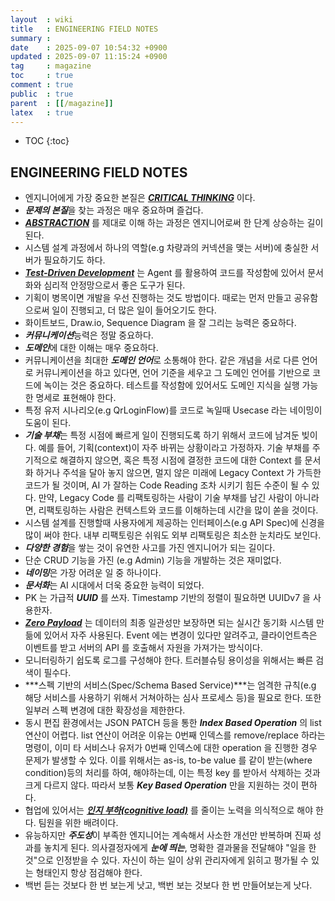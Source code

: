 ```yaml
---
layout  : wiki
title   : ENGINEERING FIELD NOTES
summary : 
date    : 2025-09-07 10:54:32 +0900
updated : 2025-09-07 11:15:24 +0900
tag     : magazine
toc     : true
comment : true
public  : true
parent  : [[/magazine]]
latex   : true
---
```

* TOC
{:toc}

## ENGINEERING FIELD NOTES

- 엔지니어에게 가장 중요한 본질은 ***[CRITICAL THINKING](https://klarciel.net/wiki/architecture/architecture-software-fundamental/)*** 이다.
- ***문제의 본질***을 찾는 과정은 매우 중요하며 즐겁다.
- ***[ABSTRACTION](https://klarciel.net/wiki/architecture/architecture-abstraction/)*** 를 제대로 이해 하는 과정은 엔지니어로써 한 단계 상승하는 길이 된다.
- 시스템 설계 과정에서 하나의 역할(e.g 차량과의 커넥션을 맺는 서버)에 충실한 서버가 필요하기도 하다.
- ***[Test-Driven Development](https://klarciel.net/wiki/tddknight/)*** 는 Agent 를 활용하여 코드를 작성함에 있어서 문서화와 심리적 안정망으로서 좋은 도구가 된다.
- 기획이 병목이면 개발을 우선 진행하는 것도 방법이다. 때로는 먼저 만들고 공유함으로써 일이 진행되고, 더 많은 일이 들어오기도 한다.
- 화이트보드, Draw.io, Sequence Diagram 을 잘 그리는 능력은 중요하다.
- ***커뮤니케이션***능력은 정말 중요하다.
- ***도메인***에 대한 이해는 매우 중요하다.
- 커뮤니케이션을 최대한 ***도메인 언어***로 소통해야 한다. 같은 개념을 서로 다른 언어로 커뮤니케이션을 하고 있다면, 언어 기준을 세우고 그 도메인 언어를 기반으로 코드에 녹이는 것은 중요하다. 테스트를 작성함에 있어서도 도메인 지식을 실행 가능한 명세로 표현해야 한다.
- 특정 유저 시나리오(e.g QrLoginFlow)를 코드로 녹일때 Usecase 라는 네이밍이 도움이 된다. 
- ***기술 부채***는 특정 시점에 빠르게 일이 진행되도록 하기 위해서 코드에 남겨둔 빚이다. 예를 들어, 기획(context)이 자주 바뀌는 상황이라고 가정하자. 기술 부채를 주기적으로 해결하지 않으면, 혹은 특정 시점에 결정한 코드에 대한 Context 를 문서화 하거나 주석을 달아 놓지 않으면, 멀지 않은 미래에 Legacy Context 가 가득한 코드가 될 것이며, AI 가 잘하는 Code Reading 조차 시키기 힘든 수준이 될 수 있다. 만약, Legacy Code 를 리팩토링하는 사람이 기술 부채를 남긴 사람이 아니라면, 리팩토링하는 사람은 컨텍스트와 코드를 이해하는데 시간을 많이 쏟을 것이다.
- 시스템 설계를 진행할때 사용자에게 제공하는 인터페이스(e.g API Spec)에 신경을 많이 써야 한다. 내부 리팩토링은 쉬워도 외부 리팩토링은 최소한 눈치라도 보인다.
- ***다양한 경험***을 쌓는 것이 유연한 사고를 가진 엔지니어가 되는 길이다.
- 단순 CRUD 기능을 가진 (e.g Admin) 기능을 개발하는 것은 재미없다.
- ***네이밍***은 가장 어려운 일 중 하나이다.
- ***문서화***는 AI 시대에서 더욱 중요한 능력이 되었다.
- PK 는 가급적 ***UUID*** 를 쓰자. Timestamp 기반의 정렬이 필요하면 UUIDv7 을 사용한자.
- ***[Zero Payload](https://klarciel.net/wiki/kafka/kafka-consumer-options-strategy/)*** 는 데이터의 최종 일관성만 보장하면 되는 실시간 동기화 시스템 만듦에 있어서 자주 사용된다. Event 에는 변경이 있다만 알려주고, 클라이언트측은 이벤트를 받고 서버의 API 를 호출해서 자원을 가져가는 방식이다.
- 모니터링하기 쉽도록 로그를 구성해야 한다. 트러블슈팅 용이성을 위해서는 빠른 검색이 필수다.
- ***스펙 기반의 서비스(Spec/Schema Based Service)***는  엄격한 규칙(e.g 해당 서비스를 사용하기 위해서 거쳐아하는 심사 프로세스 등)을 필요로 한다. 또한 일부러 스펙 변경에 대한 확장성을 제한한다.
- 동시 편집 환경에서는 JSON PATCH 등을 통한 ***Index Based Operation*** 의 list 연산이 어렵다. list 연산이 어려운 이유는 0번째 인덱스를 remove/replace 하라는 명령이, 이미 타 서비스나 유저가 0번째 인덱스에 대한 operation 을 진행한 경우 문제가 발생할 수 있다. 이를 위해서는 as-is, to-be value 를 같이 받는(where condition)등의 처리를 하여, 해야하는데, 이는 특정 key 를 받아서 삭제하는 것과 크게 다르지 않다. 따라서 보통 ***Key Based Operation*** 만을 지원하는 것이 편하다.
- 협업에 있어서는 ***[인지 부하(cognitive load)](https://github.com/zakirullin/cognitive-load/blob/main/README.ko.md)*** 를 줄이는 노력을 의식적으로 해야 한다. 팀원을 위한 배려이다.
- 유능하지만 ***주도성***이 부족한 엔지니어는 계속해서 사소한 개선만 반복하며 진짜 성과를 놓치게 된다. 의사결정자에게 ***눈에 띄는***, 명확한 결과물을 전달해야 "일을 한 것"으로 인정받을 수 있다. 자신이 하는 일이 상위 관리자에게 읽히고 평가될 수 있는 형태인지 항상 점검해야 한다.
- 백번 듣는 것보다 한 번 보는게 낫고, 백번 보는 것보다 한 번 만들어보는게 낫다.